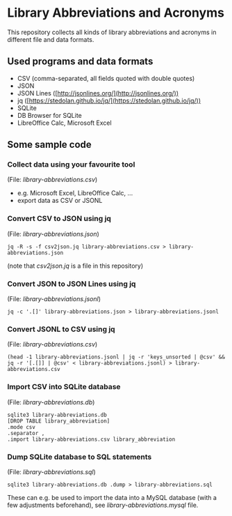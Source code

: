 
# Library Abbreviations and Acronyms

This repository collects all kinds of library abbreviations and acronyms in different file and data formats.

## Used programs and data formats
* CSV (comma-separated, all fields quoted with double quotes)
* JSON
* JSON Lines ([http://jsonlines.org/](http://jsonlines.org/))
* jq ([https://stedolan.github.io/jq/](https://stedolan.github.io/jq/))
* SQLite
* DB Browser for SQLite
* LibreOffice Calc, Microsoft Excel


## Some sample code
### Collect data using your favourite tool
(File: _library-abbreviations.csv_)
* e.g. Microsoft Excel, LibreOffice Calc, ...
* export data as CSV or JSONL

### Convert CSV to JSON using jq
(File: _library-abbreviations.json_)
```
jq -R -s -f csv2json.jq library-abbreviations.csv > library-abbreviations.json
```
(note that _csv2json.jq_ is a file in this repository)

### Convert JSON to JSON Lines using jq
(File: _library-abbreviations.jsonl_)
```
jq -c '.[]' library-abbreviations.json > library-abbreviations.jsonl
```

### Convert JSONL to CSV using jq
(File: _library-abbreviations.csv_)
```
(head -1 library-abbreviations.jsonl | jq -r 'keys_unsorted | @csv' && jq -r '[.[]] | @csv' < library-abbreviations.jsonl) > library-abbreviations.csv
```

### Import CSV into SQLite database
(File: _library-abbreviations.db_)
```
sqlite3 library-abbreviations.db
[DROP TABLE library_abbreviation]
.mode csv
.separator ,
.import library-abbreviations.csv library_abbreviation
```

### Dump SQLite database to SQL statements
(File: _library-abbreviations.sql_)
```
sqlite3 library-abbreviations.db .dump > library-abbreviations.sql
```
These can e.g. be used to import the data into a MySQL database (with a few adjustments beforehand), see _library-abbreviations.mysql_ file.
